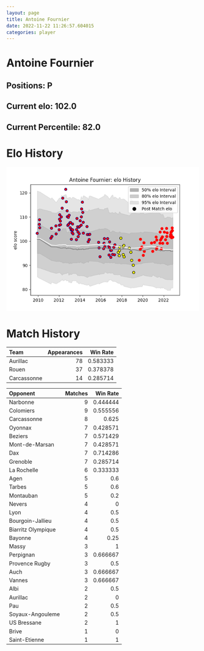 ```yaml
---  
layout: page  
title: Antoine Fournier  
date: 2022-11-22 11:26:57.604015  
categories: player  
---
```

# Antoine Fournier

## Positions: P

## Current elo: 102.0

## Current Percentile: 82.0

# Elo History


![elo history](history_AntoineFournier.png)
# Match History


| Team        |   Appearances |   Win Rate |
|:------------|--------------:|-----------:|
| Aurillac    |            78 |   0.583333 |
| Rouen       |            37 |   0.378378 |
| Carcassonne |            14 |   0.285714 |

| Opponent           |   Matches |   Win Rate |
|:-------------------|----------:|-----------:|
| Narbonne           |         9 |   0.444444 |
| Colomiers          |         9 |   0.555556 |
| Carcassonne        |         8 |   0.625    |
| Oyonnax            |         7 |   0.428571 |
| Beziers            |         7 |   0.571429 |
| Mont-de-Marsan     |         7 |   0.428571 |
| Dax                |         7 |   0.714286 |
| Grenoble           |         7 |   0.285714 |
| La Rochelle        |         6 |   0.333333 |
| Agen               |         5 |   0.6      |
| Tarbes             |         5 |   0.6      |
| Montauban          |         5 |   0.2      |
| Nevers             |         4 |   0        |
| Lyon               |         4 |   0.5      |
| Bourgoin-Jallieu   |         4 |   0.5      |
| Biarritz Olympique |         4 |   0.5      |
| Bayonne            |         4 |   0.25     |
| Massy              |         3 |   1        |
| Perpignan          |         3 |   0.666667 |
| Provence Rugby     |         3 |   0.5      |
| Auch               |         3 |   0.666667 |
| Vannes             |         3 |   0.666667 |
| Albi               |         2 |   0.5      |
| Aurillac           |         2 |   0        |
| Pau                |         2 |   0.5      |
| Soyaux-Angouleme   |         2 |   0.5      |
| US Bressane        |         2 |   1        |
| Brive              |         1 |   0        |
| Saint-Etienne      |         1 |   1        |